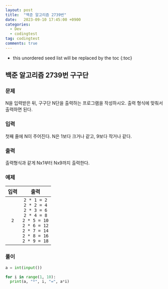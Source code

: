 ```yaml
---
layout: post
title:  "백준 알고리즘 2739번"
date:   2023-09-10 17:45:00 +0900
categories:
  - Dev
  - codingtest
tag: codingtest
comments: true
---
```


* this unordered seed list will be replaced by the toc
{:toc}

## 백준 알고리즘 2739번 구구단

### 문제

N을 입력받은 뒤, 구구단 N단을 출력하는 프로그램을 작성하시오. 출력 형식에 맞춰서 출력하면 된다.

### 입력

첫째 줄에 N이 주어진다. N은 1보다 크거나 같고, 9보다 작거나 같다.

### 출력

출력형식과 같게 Nx1부터 Nx9까지 출력한다.

### 예제

| 입력 | 출력 |
| :--: | :--: |
| `2` | `2 * 1 = 2` <br/> `2 * 2 = 4` <br/> `2 * 3 = 6` <br/> `2 * 4 = 8` <br/> `2 * 5 = 10` <br/> `2 * 6 = 12` <br/> `2 * 7 = 14` <br/> `2 * 8 = 16` <br/> `2 * 9 = 18` |

### 풀이

```py
a = int(input())

for i in range(1, 10):
  print(a, "*", i, "=", a*i)
```

